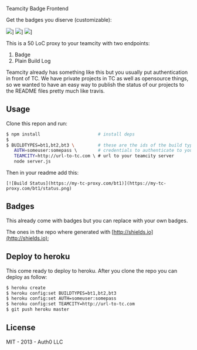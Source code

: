 Teamcity Badge Frontend

Get the badges you diserve (customizable):

![](http://img.shields.io/build/success.png?color=green)]
![](http://img.shields.io/build/pending.png?color=yellow)]
![](http://img.shields.io/build/failed.png?color=red)]

This is a 50 LoC proxy to your teamcity with two endpoints:

1.  Badge
2.  Plain Build Log


Teamcity already has something like this but you usually put authentication in front of TC. We have private projects in TC as well as opensource things, so we wanted to have an easy way to publish the status of our projects to the README files pretty much like travis.


## Usage

Clone this repon and run:

~~~bash
$ npm install					   # install deps
$
$ BUILDTYPES=bt1,bt2,bt3 \ 	       # these are the ids of the build types you want to publish
   AUTH=someuser:somepass \        # credentials to authenticate to your teamcity
   TEAMCITY=http://url-to-tc.com \ # url to your teamcity server
   node server.js
~~~

Then in your readme add this:

~~~
[![Build Status](https://my-tc-proxy.com/bt1)](https://my-tc-proxy.com/bt1/status.png)
~~~


## Badges

This already come with badges but you can replace with your own badges.

The ones in the repo where generated with [http://shields.io](http://shields.io);

## Deploy to heroku

This come ready to deploy to heroku. After you clone the repo you can deploy as follow:

~~~bash
$ heroku create
$ heroku config:set BUILDTYPES=bt1,bt2,bt3
$ heroku config:set AUTH=someuser:somepass
$ heroku config:set TEAMCITY=http://url-to-tc.com
$ git push heroku master
~~~

## License

MIT - 2013 - Auth0 LLC